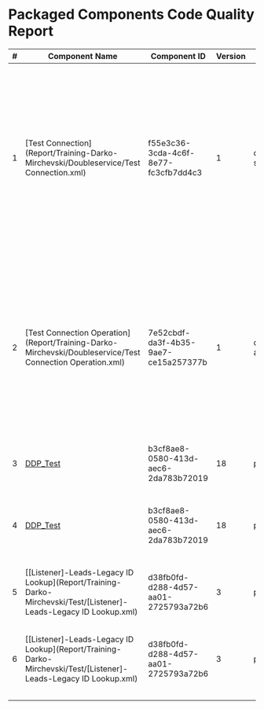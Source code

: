 # Packaged Components Code Quality Report
|#|Component Name|Component ID|Version|Type|Issue|Issue Type|Priority|
|---|---|---|---|---|---|---|---|
|1|[Test Connection](Report/Training-Darko-Mirchevski/Doubleservice/Test Connection.xml)|f55e3c36-3cda-4c6f-8e77-fc3cfb7dd4c3|1|connector-settings|The name of HTTP connection components must include square brackets ([]) with uppercase text inside (e.g., [SF], [HRIS], [SAP]). This rule ensures compliance with CHG naming conventions.|CODE_SMELL|MINOR|
|2|[Test Connection Operation](Report/Training-Darko-Mirchevski/Doubleservice/Test Connection Operation.xml)|7e52cbdf-da3f-4b35-9ae7-ce15a257377b|1|connector-action|The name of HTTP connection operation must include square brackets ([]) with uppercase text inside (e.g., [SF], [HRIS], [SAP]). This rule ensures compliance with CHG naming conventions.|CODE_SMELL|MINOR|
|3|[DDP_Test](Report/Training-Darko-Mirchevski/Doubleservice/DDP_Test.xml)|b3cf8ae8-0580-413d-aec6-2da783b72019|18|process|Process description must be set|CODE_SMELL|MINOR|
|4|[DDP_Test](Report/Training-Darko-Mirchevski/Doubleservice/DDP_Test.xml)|b3cf8ae8-0580-413d-aec6-2da783b72019|18|process|Every document property must have at least one source value defined.|CODE_SMELL|MAJOR|
|5|[[Listener]-Leads-Legacy ID Lookup](Report/Training-Darko-Mirchevski/Test/[Listener]-Leads-Legacy ID Lookup.xml)|d38fb0fd-d288-4d57-aa01-2725793a72b6|3|process|Process description must be set|CODE_SMELL|MINOR|
|6|[[Listener]-Leads-Legacy ID Lookup](Report/Training-Darko-Mirchevski/Test/[Listener]-Leads-Legacy ID Lookup.xml)|d38fb0fd-d288-4d57-aa01-2725793a72b6|3|process|A listener Process can run in Low Latency mode instead of General Mode|BUG|MINOR|

